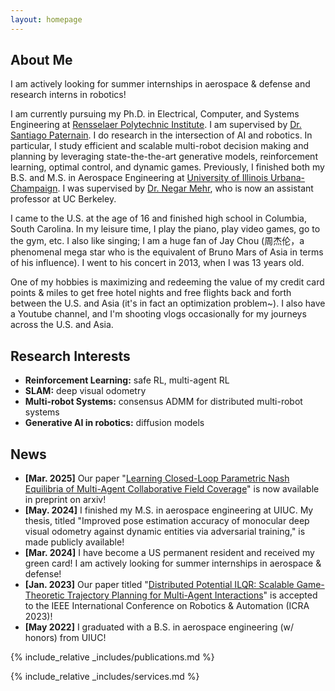 ```yaml
---
layout: homepage
---
```


## About Me
I am actively looking for summer internships in aerospace & defense and research interns in robotics!

I am currently pursuing my  Ph.D.  in Electrical, Computer, and Systems Engineering at [Rensselaer Polytechnic Institute](https://ecse.rpi.edu/). I am supervised by [Dr. Santiago Paternain](https://sites.ecse.rpi.edu/~paters/). I do research in the intersection of AI and robotics. In particular, I study efficient and scalable multi-robot decision making and planning by leveraging state-the-the-art generative models, reinforcement learning, optimal control, and dynamic games. Previously, I finished both my B.S. and M.S. in Aerospace Engineering at [University of Illinois Urbana-Champaign](https://aerospace.illinois.edu/). I was supervised by [Dr. Negar Mehr](https://negarmehr.com/), who is now an assistant professor at UC Berkeley.

I came to the U.S. at the age of 16 and finished high school in Columbia, South Carolina. In my leisure time, I play the piano, play video games, go to the gym, etc. I also like singing; I am a huge fan of Jay Chou (周杰伦，a phenomenal mega star who is the equivalent of Bruno Mars of Asia in terms of his influence). I went to his concert in 2013, when I was 13 years old. 

One of my hobbies is maximizing and redeeming the value of my credit card points & miles to get free hotel nights and free flights back and forth between the U.S. and Asia (it's in fact an optimization problem~). I also have a Youtube channel, and I'm shooting vlogs occasionally for my journeys across the U.S. and Asia.

## Research Interests

- **Reinforcement Learning:** safe RL, multi-agent RL
- **SLAM:** deep visual odometry
- **Multi-robot Systems:** consensus ADMM for distributed multi-robot systems
- **Generative AI in robotics:** diffusion models

## News
- **[Mar. 2025]** Our paper "[Learning Closed-Loop Parametric Nash Equilibria of Multi-Agent Collaborative Field Coverage](https://arxiv.org/abs/2503.11829)" is now available in preprint on arxiv!
- **[May. 2024]** I finished my M.S. in aerospace engineering at UIUC. My thesis, titled "Improved pose estimation accuracy of monocular deep visual odometry against dynamic entities via adversarial training," is made publicly available!
- **[Mar. 2024]** I have become a US permanent resident and received my green card! I am actively looking for summer internships in aerospace & defense!
- **[Jan. 2023]** Our paper titled "[Distributed Potential ILQR: Scalable Game-Theoretic Trajectory Planning for
Multi-Agent Interactions](https://ieeexplore.ieee.org/document/10161176)" is accepted to the IEEE International Conference on Robotics & Automation (ICRA 2023)!
- **[May 2022]** I graduated with a B.S. in aerospace engineering (w/ honors) from UIUC!

{% include_relative _includes/publications.md %}

{% include_relative _includes/services.md %}
